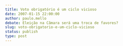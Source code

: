 ```yaml
---
title: Voto obrigatório é um ciclo vicioso
date: 2007-01-15 22:00:00
author: paulo.mello
debate: Eleição na Câmara será uma troca de favores?
slug: voto-obrigatorio-e-um-ciclo-vicioso
status: publish 
type: post
---
```




